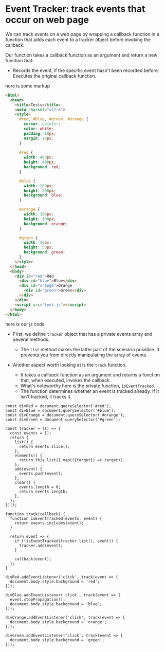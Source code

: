 # Event Tracker: track events that occur on web page

We can track events on a web page by wrapping a callback function in a function that adds each event to a tracker object before invoking the callback. 

Our function takes a callback function as an argument and return a new function that:

- Records the event, if the specific event hasn't been recorded before.
Executes the original callback function.
 
here is some markup
```html
<html>
  <head>
    <title>Tests</title>
    <meta charset="utf-8">
    <style>
      #red, #blue, #green, #orange {
        cursor: pointer;
        color: white;
        padding: 10px;
        margin: 10px;
      }
    
      #red {
        width: 400px;
        height: 400px;
        background: red;
      }

      #blue {
        width: 200px;
        height: 200px;
        background: blue;
      }

      #orange {
        width: 100px;
        height: 100px;
        background: orange;
      }

      #green {
        width: 50px;
        height: 50px;
        background: green;
      }
    </style>
  </head>
  <body>
    <div id="red">Red
      <div id="blue">Blue</div>
      <div id="orange">Orange
        <div id="green">Green</div>
      </div>
    </div>
    <script src="test.js"></script>
  </body>
</html>
```

here is our js code
- First, we define `tracker` object that has a private events array and several methods. 
  - The `list` method makes the latter part of the scenario possible. It prevents you from directly manipulating the array of events.

- Another aspect worth looking at is the `track` function. 
  - It takes a callback function as an argument and returns a function that, when executed, invokes the callback. 
  - What's noteworthy here is the private function, `isEventTracked`. 
  - The function determines whether an event is tracked already. If it isn't tracked, it tracks it.
```
const divRed = document.querySelector('#red');
const divBlue = document.querySelector('#blue');
const divOrange = document.querySelector('#orange');
const divGreen = document.querySelector('#green');

const tracker = (() => {
  const events = [];
  return {
    list() {
      return events.slice();
    },
    elements() {
      return this.list().map(({target}) => target);
    },
    add(event) {
      events.push(event);
    },
    clear() {
      events.length = 0;
      return events.length;
    },
  };
})();

function track(callback) {
  function isEventTracked(events, event) {
    return events.includes(event);
  }

  return event => {
    if (!isEventTracked(tracker.list(), event)) {
      tracker.add(event);
    }

    callback(event);
  };
}

divRed.addEventListener('click', track(event => {
  document.body.style.background = 'red';
}));

divBlue.addEventListener('click', track(event => {
  event.stopPropagation();
  document.body.style.background = 'blue';
}));

divOrange.addEventListener('click', track(event => {
  document.body.style.background = 'orange';
}));

divGreen.addEventListener('click', track(event => {
  document.body.style.background = 'green';
}));
```